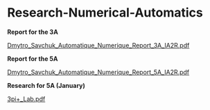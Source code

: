 # Research-Numerical-Automatics

**Report for the 3A** 

[Dmytro_Savchuk_Automatique_Numerique_Report_3A_IA2R.pdf](https://github.com/Jokuchh/Research-Numerical-Automatics/files/8840056/Dmytro_Savchuk_Automatique_Numerique_Report_3A_IA2R.pdf)


**Report for the 5A**

[Dmytro_Savchuk_Automatique_Numerique_Report_5A_IA2R.pdf](https://github.com/Jokuchh/Research-Numerical-Automatics/files/8840057/Dmytro_Savchuk_Automatique_Numerique_Report_5A_IA2R.pdf)

**Research for 5A (January)**

[3pi+_Lab.pdf](https://github.com/Jokuchh/Research-Numerical-Automatics/files/8840365/3pi%2B_Lab.pdf)
